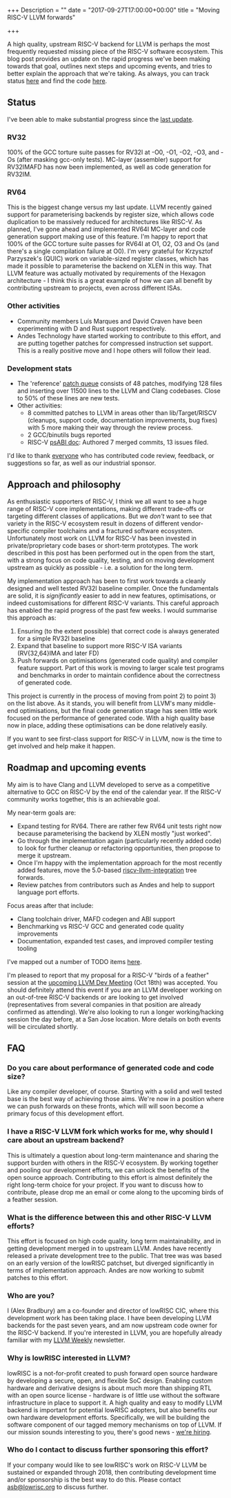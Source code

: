 +++
Description = ""
date = "2017-09-27T17:00:00+00:00"
title = "Moving RISC-V LLVM forwards"

+++

A high quality, upstream RISC-V backend for LLVM is perhaps the most 
frequently requested missing piece of the RISC-V software ecosystem. This 
blog post provides an update on the rapid progress we've been making towards 
that goal, outlines next steps and upcoming events, and tries to better 
explain the approach that we're taking.
As always, you 
can track status [here](https://www.lowrisc.org/llvm/status/) and find the code 
[here](https://github.com/lowRISC/riscv-llvm).

## Status
I've been able to make substantial progress since the [last 
update](http://lists.llvm.org/pipermail/llvm-dev/2017-August/116709.html).

### RV32
100% of the GCC torture suite passes for RV32I at -O0, -O1, -O2, -O3, and -Os 
(after masking gcc-only tests). MC-layer (assembler) support for RV32IMAFD has 
now been implemented, as well as code generation for RV32IM.

### RV64
This is the biggest change versus my last update. LLVM recently gained support 
for parameterising backends by register size, which allows code duplication to 
be massively reduced for architectures like RISC-V. As planned, I've gone 
ahead and implemented RV64I MC-layer and code generation support making use of 
this feature. I'm happy to report that 100% of the GCC torture suite passes 
for RV64I at O1, O2, O3 and Os (and there's a single compilation failure at 
O0). I'm very grateful for Krzysztof Parzyszek's (QUIC) work on variable-sized 
register classes, which has made it possible to parameterise the backend on 
XLEN in this way. That LLVM feature was actually motivated by requirements of 
the Hexagon architecture - I think this is a great example of how we can all 
benefit by contributing upstream to projects, even across different ISAs.

### Other activities
* Community members Luís Marques and David Craven have been experimenting with 
D and Rust support respectively.
* Andes Technology have started working to contribute to this effort, and are
putting together patches for compressed instruction set support. This is a 
really positive move and I hope others will follow their lead.

### Development stats
* The 'reference' [patch queue](https://github.com/lowRISC/riscv-llvm) consists
of 48 patches, modifying 128 files and inserting over 11500 lines to the LLVM
and Clang codebases. Close to 50% of these lines are new tests.
* Other activities:
  * 8 committed patches to LLVM in areas other than lib/Target/RISCV 
  (cleanups, support code, documentation improvements, bug fixes) with 5 more 
  making their way through the review process.
  * 2 GCC/binutils bugs reported
  * RISC-V [psABI 
	doc](https://github.com/riscv/riscv-elf-psabi-doc/blob/master/riscv-elf.md):
	Authored 7 merged commits, 13 issues filed.

I'd like to thank [everyone](https://github.com/lowRISC/riscv-llvm#credits) 
who has contributed code review, feedback, or suggestions so far, as well as
our industrial sponsor.

## Approach and philosophy

As enthusiastic supporters of RISC-V, I think we all want to see a huge range 
of RISC-V core implementations, making different trade-offs or targeting 
different classes of applications. But we _don't_ want to see that variety in 
the RISC-V ecosystem result in dozens of different vendor-specific compiler 
toolchains and a fractured software ecosystem. Unfortunately most work on LLVM 
for RISC-V has been invested in private/proprietary code bases or short-term 
prototypes. The work described in this post has been performed out in the open
from the start, with a strong focus on code quality, testing, and on moving
development upstream as quickly as possible - i.e. a solution for the long term.

My implementation approach has been to first work towards a cleanly designed 
and well tested RV32I baseline compiler. Once the fundamentals are solid, it 
is _significantly_ easier to add in new features, optimisations, or indeed 
customisations for different RISC-V variants. This careful approach has 
enabled the rapid progress of the past few weeks. I would summarise this
approach as:

1. Ensuring (to the extent possible) that correct code is always generated for 
a simple RV32I baseline
2. Expand that baseline to support more RISC-V ISA variants (RV{32,64}IMA and 
later FD)
3. Push forwards on optimisations (generated code quality) and compiler 
feature support. Part of this work is moving to larger scale test programs and 
benchmarks in order to maintain confidence about the correctness of generated 
code.

This project is currently in the process of moving from point 2) to point 3) 
on the list above. As it stands, you will benefit from LLVM's many middle-end 
optimisations, but the final code generation stage has seen little work 
focused on the performance of generated code. With a high quality base now in 
place, adding these optimisations can be done relatively easily.

If you want to see first-class support for RISC-V in LLVM, now is the time to
get involved and help make it happen.

## Roadmap and upcoming events

My aim is to have Clang and LLVM developed to serve as a competitive
alternative to GCC on RISC-V by the end of the calendar year. If the RISC-V
community works together, this is an achievable goal.

My near-term goals are:

* Expand testing for RV64. There are rather few RV64 unit tests right now 
because parameterising the backend by XLEN mostly "just worked".
* Go through the implementation again (particularly recently added code) to 
look for further cleanup or refactoring opportunities, then propose to merge 
it upstream.
* Once I'm happy with the implementation approach for the most recently added 
features, move the 5.0-based 
[riscv-llvm-integration](http://github.com/lowrisc/riscv-llvm-integration) 
tree forwards.
* Review patches from contributors such as Andes and help to support language 
port efforts.

Focus areas after that include:

* Clang toolchain driver, MAFD codegen and ABI support
* Benchmarking vs RISC-V GCC and generated code quality improvements
* Documentation, expanded test cases, and improved compiler testing tooling

I've mapped out a number of TODO items
[here](https://github.com/lowRISC/riscv-llvm/issues).

I'm pleased to report that my proposal for a RISC-V "birds of a feather" 
session at the [upcoming LLVM Dev 
Meeting](http://llvm.org/devmtg/2017-10/#bof4) (Oct 18th) was accepted. You 
should definitely attend this event if you are an LLVM developer working on an 
out-of-tree RISC-V backends or are looking to get involved (representatives 
from several companies in that position are already confirmed as attending).
We're also looking to run a longer working/hacking session the day before, at 
a San Jose location. More details on both events will be circulated shortly.

## FAQ
### Do you care about performance of generated code and code size?

Like any compiler developer, of course. Starting with a solid and well tested 
base is the best way of achieving those aims. We're now in a position where we 
can push forwards on these fronts, which will will soon become a primary focus 
of this development effort.

### I have a RISC-V LLVM fork which works for me, why should I care about an upstream backend?

This is ultimately a question about long-term maintenance and sharing the 
support burden with others in the RISC-V ecosystem. By working together and 
pooling our development efforts, we can unlock the benefits of the open source 
approach. Contributing to this effort is almost definitely the right long-term 
choice for your project. If you want to discuss how to contribute, please drop 
me an email or come along to the upcoming birds of a feather session.

### What is the difference between this and other RISC-V LLVM efforts?

This effort is focused on high code quality, long term maintainability, and in 
getting development merged in to upstream LLVM. Andes have recently released a 
private development tree to the public. That tree was was based on an early 
version of the lowRISC patchset, but diverged significantly in terms of 
implementation approach. Andes are now working to submit patches to this 
effort.

### Who are you?

I (Alex Bradbury) am a co-founder and director of lowRISC CIC, where this 
development work has been taking place. I have been developing LLVM backends 
for the past seven years, and am now upstream code owner for the RISC-V 
backend. If you're interested in LLVM, you are hopefully already familiar with 
my [LLVM Weekly](http://llvmweekly.org/) newsletter.

### Why is lowRISC interested in LLVM?

lowRISC is a not-for-profit created to push forward open source hardware by 
developing a secure, open, and flexible SoC design. Enabling custom hardware 
and derivative designs is about much more than shipping RTL with an open 
source license - hardware is of little use without the software infrastructure
in place to support it. A high quality and easy to modify LLVM backend is
important for potential lowRISC adopters, but also benefits our own hardware
development efforts. Specifically, we will be building the software component
of our tagged memory mechanisms on top of LLVM. If our mission sounds
interesting to you, there's good news - [we're
hiring](https://www.lowrisc.org/blog/2017/09/were-hiring-work-on-making-open-source-hardware-a-reality/).

### Who do I contact to discuss further sponsoring this effort?

If your company would like to see lowRISC's work on RISC-V LLVM be sustained 
or expanded through 2018, then contributing development time and/or 
sponsorship is the best way to do this. Please contact asb@lowrisc.org to 
discuss further.
